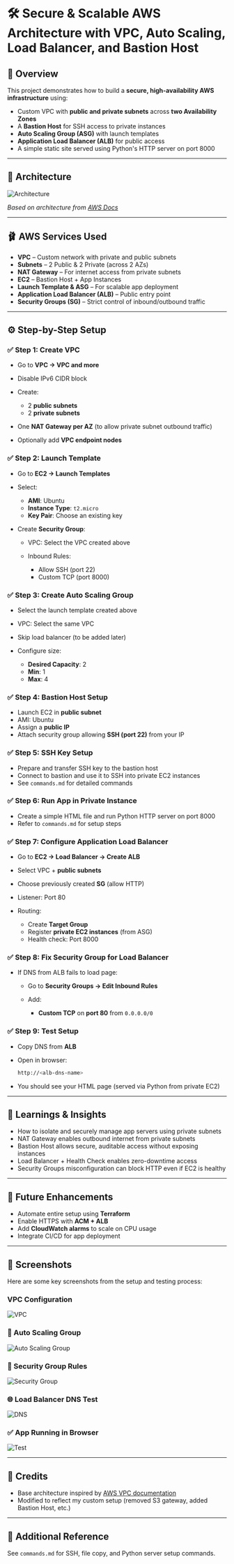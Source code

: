 # 🛠️ Secure & Scalable AWS Architecture with VPC, Auto Scaling, Load Balancer, and Bastion Host

## 📌 Overview

This project demonstrates how to build a **secure, high-availability AWS infrastructure** using:

* Custom VPC with **public and private subnets** across **two Availability Zones**
* A **Bastion Host** for SSH access to private instances
* **Auto Scaling Group (ASG)** with launch templates
* **Application Load Balancer (ALB)** for public access
* A simple static site served using Python's HTTP server on port 8000

---

## 🧱 Architecture

![Architecture](./assets/architecture.png)

*Based on architecture from [AWS Docs](https://docs.aws.amazon.com/vpc/latest/userguide/vpc-example-private-subnets-nat.html)*

---

## 🩰 AWS Services Used

* **VPC** – Custom network with private and public subnets
* **Subnets** – 2 Public & 2 Private (across 2 AZs)
* **NAT Gateway** – For internet access from private subnets
* **EC2** – Bastion Host + App Instances
* **Launch Template & ASG** – For scalable app deployment
* **Application Load Balancer (ALB)** – Public entry point
* **Security Groups (SG)** – Strict control of inbound/outbound traffic

---

## ⚙️ Step-by-Step Setup

### ✅ Step 1: Create VPC

* Go to **VPC → VPC and more**
* Disable IPv6 CIDR block
* Create:

  * 2 **public subnets**
  * 2 **private subnets**
* One **NAT Gateway per AZ** (to allow private subnet outbound traffic)
* Optionally add **VPC endpoint nodes**

### ✅ Step 2: Launch Template

* Go to **EC2 → Launch Templates**
* Select:

  * **AMI**: Ubuntu
  * **Instance Type**: `t2.micro`
  * **Key Pair**: Choose an existing key
* Create **Security Group**:

  * VPC: Select the VPC created above
  * Inbound Rules:

    * Allow SSH (port 22)
    * Custom TCP (port 8000)

### ✅ Step 3: Create Auto Scaling Group

* Select the launch template created above
* VPC: Select the same VPC
* Skip load balancer (to be added later)
* Configure size:

  * **Desired Capacity**: 2
  * **Min**: 1
  * **Max**: 4

### ✅ Step 4: Bastion Host Setup

* Launch EC2 in **public subnet**
* AMI: Ubuntu
* Assign a **public IP**
* Attach security group allowing **SSH (port 22)** from your IP

### ✅ Step 5: SSH Key Setup

* Prepare and transfer SSH key to the bastion host
* Connect to bastion and use it to SSH into private EC2 instances
* See `commands.md` for detailed commands

### ✅ Step 6: Run App in Private Instance

* Create a simple HTML file and run Python HTTP server on port 8000
* Refer to `commands.md` for setup steps

### ✅ Step 7: Configure Application Load Balancer

* Go to **EC2 → Load Balancer → Create ALB**
* Select VPC + **public subnets**
* Choose previously created **SG** (allow HTTP)
* Listener: Port 80
* Routing:

  * Create **Target Group**
  * Register **private EC2 instances** (from ASG)
  * Health check: Port 8000

### ✅ Step 8: Fix Security Group for Load Balancer

* If DNS from ALB fails to load page:

  * Go to **Security Groups → Edit Inbound Rules**
  * Add:

    * **Custom TCP** on **port 80** from `0.0.0.0/0`

### ✅ Step 9: Test Setup

* Copy DNS from **ALB**
* Open in browser:

  ``` bash
  http://<alb-dns-name>
  ```
* You should see your HTML page (served via Python from private EC2)

---

## 🔪 Learnings & Insights

* How to isolate and securely manage app servers using private subnets
* NAT Gateway enables outbound internet from private subnets
* Bastion Host allows secure, auditable access without exposing instances
* Load Balancer + Health Check enables zero-downtime access
* Security Groups misconfiguration can block HTTP even if EC2 is healthy

---

## 🚀 Future Enhancements

* Automate entire setup using **Terraform**
* Enable HTTPS with **ACM + ALB**
* Add **CloudWatch alarms** to scale on CPU usage
* Integrate CI/CD for app deployment

---

## 📸 Screenshots

Here are some key screenshots from the setup and testing process:

### VPC Configuration
![VPC](./assets/vpc.png)

### 🚀 Auto Scaling Group
![Auto Scaling Group](./assets/ASG.png)

### 🔐 Security Group Rules
![Security Group](./assets/SG.png)

### 🌐 Load Balancer DNS Test
![DNS](./assets/DNS.png)

### ✅ App Running in Browser
![Test](./assets/test.png)

---

## 📎 Credits

* Base architecture inspired by [AWS VPC documentation](https://docs.aws.amazon.com/vpc/latest/userguide/vpc-example-private-subnets-nat.html)
* Modified to reflect my custom setup (removed S3 gateway, added Bastion Host, etc.)
---

## 📃 Additional Reference

See `commands.md` for SSH, file copy, and Python server setup commands.
